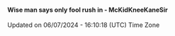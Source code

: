 #### Wise man says only fool rush in - McKidKneeKaneSir
Updated on 06/07/2024 - 16:10:18 (UTC) Time Zone
